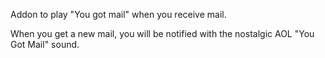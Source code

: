 Addon to play "You got mail" when you receive mail.

When you get a new mail, you will be notified with the nostalgic AOL "You Got Mail" sound.
